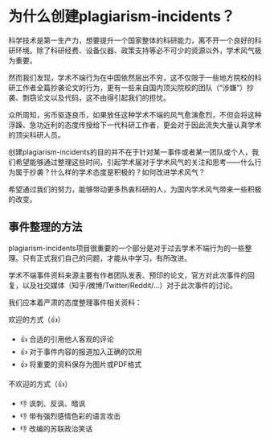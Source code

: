 # 为什么创建plagiarism-incidents？

科学技术是第一生产力，想要提升一个国家整体的科研能力，离不开一个良好的科研环境。除了科研经费、设备仪器、政策支持等必不可少的资源以外，学术风气极为重要。

然而我们发现，学术不端行为在中国依然层出不穷，这不仅限于一些地方院校的科研工作者全篇抄袭论文的行为，更有一些来自国内顶尖院校的团队（“涉嫌”）抄袭、剽窃论文以及代码，这不由得引起我们的担忧。

众所周知，劣币驱逐良币，如果放任这种学术不端的风气愈演愈烈，不但会将这种浮躁、急功近利的态度传授给下一代科研工作者，更会对于因此流失大量认真学术的顶尖科研人员。

创建plagiarism-incidents的目的并不在于针对某一事件或者某一团队或个人，我们希望能够通过整理这些时间，引起学术届对于学术风气的关注和思考——什么行为属于抄袭？什么样的学术态度是积极的？如何改进学术风气？

希望通过我们的努力，能够带动更多热衷科研的人，为国内学术风气带来一些积极的改变。

## 事件整理的方法

plagiarism-incidents项目很重要的一个部分是对于过去学术不端行为的一些整理。只有正式我们自己的问题，才能从中学习，有所改进。

学术不端事件资料来源主要有作者团队发表、预印的论文，官方对此次事件的回复，以及社交媒体（知乎/微博/Twitter/Reddit/...）对于此次事件的讨论。

我们应本着严肃的态度整理事件相关资料：

欢迎的方式（:thumbsup:）
* :thumbsup: 合适的引用他人客观的评论
* :thumbsup: 对于事件内容的报道加入正确的饮用
* :thumbsup: 将重要的资料保存为图片或PDF格式

不欢迎的方式（:thumbsup:）
* :thumbsdown: 讽刺、反讽、暗讽
* :thumbsdown: 带有强烈感情色彩的语言攻击
* :thumbsdown: 改编的苏联政治笑话
